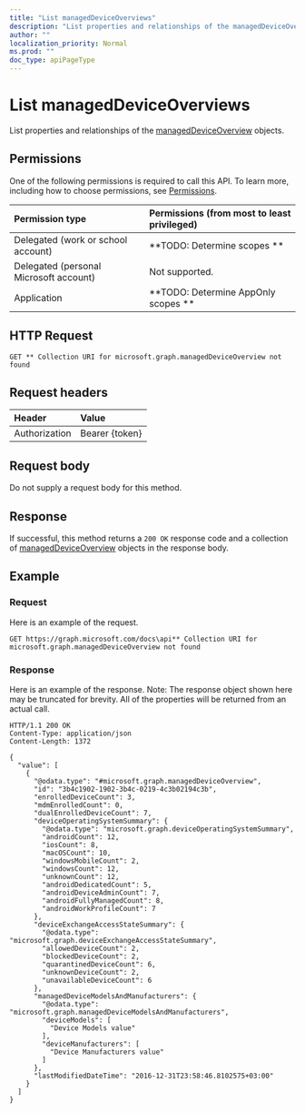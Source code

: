 ```yaml
---
title: "List managedDeviceOverviews"
description: "List properties and relationships of the managedDeviceOverview objects."
author: ""
localization_priority: Normal
ms.prod: ""
doc_type: apiPageType
---
```


# List managedDeviceOverviews

List properties and relationships of the [managedDeviceOverview](../resources/manageddeviceoverview.md) objects.

## Permissions
One of the following permissions is required to call this API. To learn more, including how to choose permissions, see [Permissions](/concepts/permissions-reference.md).

|Permission type|Permissions (from most to least privileged)|
|:---|:---|
|Delegated (work or school account)|**TODO: Determine scopes **|
|Delegated (personal Microsoft account)|Not supported.|
|Application|**TODO: Determine AppOnly scopes **|

## HTTP Request
<!-- {
  "blockType": "ignored"
}
-->
``` http
GET ** Collection URI for microsoft.graph.managedDeviceOverview not found
```

## Request headers
|Header|Value|
|:---|:---|
|Authorization|Bearer {token}|

## Request body
Do not supply a request body for this method.

## Response
If successful, this method returns a `200 OK` response code and a collection of [managedDeviceOverview](../resources/manageddeviceoverview.md) objects in the response body.

## Example

### Request
Here is an example of the request.
<!-- {
  "blockType": "request",
  "name": "get_manageddeviceoverview"
}
-->
``` http
GET https://graph.microsoft.com/docs\api** Collection URI for microsoft.graph.managedDeviceOverview not found
```

### Response
Here is an example of the response. Note: The response object shown here may be truncated for brevity. All of the properties will be returned from an actual call.
<!-- {
  "blockType": "response",
  "truncated": true,
  "@odata.type": "collection(microsoft.graph.manageddeviceoverview)"
}
-->
``` http
HTTP/1.1 200 OK
Content-Type: application/json
Content-Length: 1372

{
  "value": [
    {
      "@odata.type": "#microsoft.graph.managedDeviceOverview",
      "id": "3b4c1902-1902-3b4c-0219-4c3b02194c3b",
      "enrolledDeviceCount": 3,
      "mdmEnrolledCount": 0,
      "dualEnrolledDeviceCount": 7,
      "deviceOperatingSystemSummary": {
        "@odata.type": "microsoft.graph.deviceOperatingSystemSummary",
        "androidCount": 12,
        "iosCount": 8,
        "macOSCount": 10,
        "windowsMobileCount": 2,
        "windowsCount": 12,
        "unknownCount": 12,
        "androidDedicatedCount": 5,
        "androidDeviceAdminCount": 7,
        "androidFullyManagedCount": 8,
        "androidWorkProfileCount": 7
      },
      "deviceExchangeAccessStateSummary": {
        "@odata.type": "microsoft.graph.deviceExchangeAccessStateSummary",
        "allowedDeviceCount": 2,
        "blockedDeviceCount": 2,
        "quarantinedDeviceCount": 6,
        "unknownDeviceCount": 2,
        "unavailableDeviceCount": 6
      },
      "managedDeviceModelsAndManufacturers": {
        "@odata.type": "microsoft.graph.managedDeviceModelsAndManufacturers",
        "deviceModels": [
          "Device Models value"
        ],
        "deviceManufacturers": [
          "Device Manufacturers value"
        ]
      },
      "lastModifiedDateTime": "2016-12-31T23:58:46.8102575+03:00"
    }
  ]
}
```

